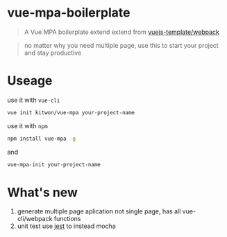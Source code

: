 # vue-mpa-boilerplate

> A Vue MPA boilerplate extend extend from [vuejs-template/webpack](https://github.com/vuejs-templates/webpack)

> no matter why you need multiple page, use this to start your project and stay productive

# Useage
use it with `vue-cli`
```bash
vue init kitwon/vue-mpa your-project-name
```

use it with `npm`
```bash
npm install vue-mpa -g
```
and
```bash
vue-mpa-init your-project-name
```

# What's new
1. generate multiple page aplication not single page, has all vue-cli/webpack functions
2. unit test use [jest](http://facebook.github.io/jest/) to instead mocha